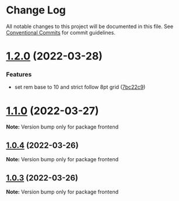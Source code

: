 # Change Log

All notable changes to this project will be documented in this file.
See [Conventional Commits](https://conventionalcommits.org) for commit guidelines.

# [1.2.0](https://github.com/davidNHK/sony-code-test/compare/v1.1.0...v1.2.0) (2022-03-28)


### Features

* set rem base to 10 and strict follow 8pt grid ([7bc22c9](https://github.com/davidNHK/sony-code-test/commit/7bc22c99ac8333a33bf66d38425fcb1f763c8c18))





# [1.1.0](https://github.com/davidNHK/sony-code-test/compare/v1.0.4...v1.1.0) (2022-03-27)

**Note:** Version bump only for package frontend





## [1.0.4](https://github.com/davidNHK/sony-code-test/compare/v1.0.2...v1.0.4) (2022-03-26)

**Note:** Version bump only for package frontend





## [1.0.3](https://github.com/davidNHK/sony-code-test/compare/v1.0.2...v1.0.3) (2022-03-26)

**Note:** Version bump only for package frontend
